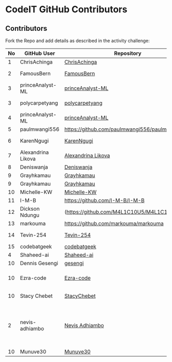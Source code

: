 # CodeIT GitHub Contributors

## Contributors

Fork the Repo and add details as described in the activity challenge:


|No  |GitHub User  |Repository  |About  |
|---------|---------|---------|---------|
|1     |    ChrisAchinga    |     [ChrisAchinga](https://github.com/ChrisAchinga/ChrisAchinga)    |    Not a robot     |
|2    |    FamousBern     |     [FamousBern](https://github.com/FamousBern/FamousBern.git)    |    software developer/SysAdmin     |
|3 |  princeAnalyst-ML   |[princeAnalyst-ML](https://github.com/princeAnalyst-ML)      |   Data scientist |
|3    |    polycarpetyang     |     [polycarpetyang](https://github.com/polycarpetyang/polycarpetyang.git)    |    code saved me. I develop Webs    |
|4 |  princeAnalyst-ML   |[princeAnalyst-ML](https://github.com/princeAnalyst-ML)      |   Data scientist |
|5 |  paulmwangi556   | https://github.com/paulmwangi556/paulmwangi556 | Tech guru |
6  |   KarenNgugi    | [KarenNgugi](https://www.github.com/KarenNgugi)    |   Better than everybody    |
|7 |  Alexandrina Likova   |[Alexandrina Likova](https://github.com/alexlikova)      |   Data scientist |
|8|Deniswanja|[Deniswanja](https://github.com/Deniswanja/Denis-wanja)|software engineer|
|9 | Grayhkamau | [Grayhkamau](https://github.com/Grayhkamau/Grayhkamau.git) | student | 
|9 | Grayhkamau | [Grayhkamau](https://github.com/Grayhkamau/Grayhkamau.git) | student |
|10 | Michelle-KW | [Michelle-KW](https://github.com/Michelle-KW/Michelle-KW.git) | resilient |
|11| I-M-B | https://github.com/I-M-B/I-M-B | Data Analyst |
|12| Dickson Ndungu |(https://github.com/M4L1C10U5/M4L1C10U5) | Pin pointing all your vulnerabilities|
|13 | markouma | https://github.com/markouma/markouma | Programmer |
|14   |    Tevin-254     |    [Tevin-254](https://github.com/Tevin-254/Tevin-254.git)    |    Upcoming software engineer  |
|15| codebatgeek | [codebatgeek](https://github.com/codebatgeek/codebatgeek.git) | Beep Boop Boop|
|4|  Shaheed-ai| [Shaheed-ai](https://github.com/Shaheed-ai/Shaheed-ai.git)|Seito |
|10 | Dennis Gesengi | [gesengi](https://github.com/gesengi/gesengi.git) |Data analyst|
|10 | Ezra-code |[Ezra-code](https://github.com/Ezra-code/Ezra-code.git) | Fullstack web developer and app developer|
|10| Stacy Chebet | [StacyChebet](https://github.com/StacyChebet/StacyChebet.git) | I'm a creator that loves fun|
|2     |     <p>nevis-adhiambo</p> |<a href="https://github.com/nevis-adhiambo/nevis-adhiambo">Nevis Adhiambo</a>    |    <p>I'm a second year computer science student. Im passionate about technology.</p>|
|10    |    Munuve30     |     [Munuve30](https://github.com/Munuve30/Munuve30.git)    |    smart    |

